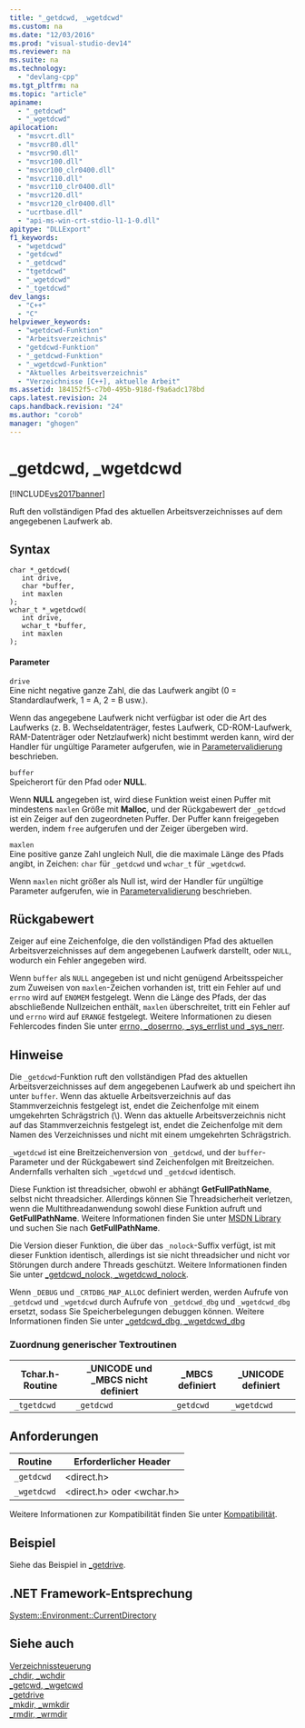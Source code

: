 ```yaml
---
title: "_getdcwd, _wgetdcwd"
ms.custom: na
ms.date: "12/03/2016"
ms.prod: "visual-studio-dev14"
ms.reviewer: na
ms.suite: na
ms.technology: 
  - "devlang-cpp"
ms.tgt_pltfrm: na
ms.topic: "article"
apiname: 
  - "_getdcwd"
  - "_wgetdcwd"
apilocation: 
  - "msvcrt.dll"
  - "msvcr80.dll"
  - "msvcr90.dll"
  - "msvcr100.dll"
  - "msvcr100_clr0400.dll"
  - "msvcr110.dll"
  - "msvcr110_clr0400.dll"
  - "msvcr120.dll"
  - "msvcr120_clr0400.dll"
  - "ucrtbase.dll"
  - "api-ms-win-crt-stdio-l1-1-0.dll"
apitype: "DLLExport"
f1_keywords: 
  - "wgetdcwd"
  - "getdcwd"
  - "_getdcwd"
  - "tgetdcwd"
  - "_wgetdcwd"
  - "_tgetdcwd"
dev_langs: 
  - "C++"
  - "C"
helpviewer_keywords: 
  - "wgetdcwd-Funktion"
  - "Arbeitsverzeichnis"
  - "getdcwd-Funktion"
  - "_getdcwd-Funktion"
  - "_wgetdcwd-Funktion"
  - "Aktuelles Arbeitsverzeichnis"
  - "Verzeichnisse [C++], aktuelle Arbeit"
ms.assetid: 184152f5-c7b0-495b-918d-f9a6adc178bd
caps.latest.revision: 24
caps.handback.revision: "24"
ms.author: "corob"
manager: "ghogen"
---
```

# _getdcwd, _wgetdcwd
[!INCLUDE[vs2017banner](../../assembler/inline/includes/vs2017banner.md)]

Ruft den vollständigen Pfad des aktuellen Arbeitsverzeichnisses auf dem angegebenen Laufwerk ab.  
  
## Syntax  
  
```  
char *_getdcwd(   
   int drive,  
   char *buffer,  
   int maxlen   
);  
wchar_t *_wgetdcwd(   
   int drive,  
   wchar_t *buffer,  
   int maxlen   
);  
```  
  
#### Parameter  
 `drive`  
 Eine nicht negative ganze Zahl, die das Laufwerk angibt \(0 \= Standardlaufwerk, 1 \= A, 2 \= B usw.\).  
  
 Wenn das angegebene Laufwerk nicht verfügbar ist oder die Art des Laufwerks \(z. B. Wechseldatenträger, festes Laufwerk, CD\-ROM\-Laufwerk, RAM\-Datenträger oder Netzlaufwerk\) nicht bestimmt werden kann, wird der Handler für ungültige Parameter aufgerufen, wie in [Parametervalidierung](../../c-runtime-library/parameter-validation.md) beschrieben.  
  
 `buffer`  
 Speicherort für den Pfad oder **NULL**.  
  
 Wenn **NULL** angegeben ist, wird diese Funktion weist einen Puffer mit mindestens `maxlen` Größe mit **Malloc**, und der Rückgabewert der `_getdcwd` ist ein Zeiger auf den zugeordneten Puffer. Der Puffer kann freigegeben werden, indem `free` aufgerufen und der Zeiger übergeben wird.  
  
 `maxlen`  
 Eine positive ganze Zahl ungleich Null, die die maximale Länge des Pfads angibt, in Zeichen: `char` für `_getdcwd` und `wchar_t` für `_wgetdcwd`.  
  
 Wenn `maxlen` nicht größer als Null ist, wird der Handler für ungültige Parameter aufgerufen, wie in [Parametervalidierung](../../c-runtime-library/parameter-validation.md) beschrieben.  
  
## Rückgabewert  
 Zeiger auf eine Zeichenfolge, die den vollständigen Pfad des aktuellen Arbeitsverzeichnisses auf dem angegebenen Laufwerk darstellt, oder `NULL`, wodurch ein Fehler angegeben wird.  
  
 Wenn `buffer` als `NULL` angegeben ist und nicht genügend Arbeitsspeicher zum Zuweisen von `maxlen`\-Zeichen vorhanden ist, tritt ein Fehler auf und `errno` wird auf `ENOMEM` festgelegt. Wenn die Länge des Pfads, der das abschließende Nullzeichen enthält, `maxlen` überschreitet, tritt ein Fehler auf und `errno` wird auf `ERANGE` festgelegt. Weitere Informationen zu diesen Fehlercodes finden Sie unter [errno, \_doserrno, \_sys\_errlist und \_sys\_nerr](../../c-runtime-library/errno-doserrno-sys-errlist-and-sys-nerr.md).  
  
## Hinweise  
 Die `_getdcwd`\-Funktion ruft den vollständigen Pfad des aktuellen Arbeitsverzeichnisses auf dem angegebenen Laufwerk ab und speichert ihn unter `buffer`. Wenn das aktuelle Arbeitsverzeichnis auf das Stammverzeichnis festgelegt ist, endet die Zeichenfolge mit einem umgekehrten Schrägstrich \(\\\). Wenn das aktuelle Arbeitsverzeichnis nicht auf das Stammverzeichnis festgelegt ist, endet die Zeichenfolge mit dem Namen des Verzeichnisses und nicht mit einem umgekehrten Schrägstrich.  
  
 `_wgetdcwd` ist eine Breitzeichenversion von `_getdcwd`, und der `buffer`\-Parameter und der Rückgabewert sind Zeichenfolgen mit Breitzeichen. Andernfalls verhalten sich `_wgetdcwd` und `_getdcwd` identisch.  
  
 Diese Funktion ist threadsicher, obwohl er abhängt **GetFullPathName**, selbst nicht threadsicher. Allerdings können Sie Threadsicherheit verletzen, wenn die Multithreadanwendung sowohl diese Funktion aufruft und **GetFullPathName**. Weitere Informationen finden Sie unter [MSDN Library](http://go.microsoft.com/fwlink/?LinkID=150542) und suchen Sie nach **GetFullPathName**.  
  
 Die Version dieser Funktion, die über das `_nolock`\-Suffix verfügt, ist mit dieser Funktion identisch, allerdings ist sie nicht threadsicher und nicht vor Störungen durch andere Threads geschützt. Weitere Informationen finden Sie unter [\_getdcwd\_nolock, \_wgetdcwd\_nolock](../../c-runtime-library/reference/getdcwd-nolock-wgetdcwd-nolock.md).  
  
 Wenn `_DEBUG` und `_CRTDBG_MAP_ALLOC` definiert werden, werden Aufrufe von `_getdcwd` und `_wgetdcwd` durch Aufrufe von `_getdcwd_dbg` und `_wgetdcwd_dbg` ersetzt, sodass Sie Speicherbelegungen debuggen können. Weitere Informationen finden Sie unter [\_getdcwd\_dbg, \_wgetdcwd\_dbg](../../c-runtime-library/reference/getdcwd-dbg-wgetdcwd-dbg.md)  
  
### Zuordnung generischer Textroutinen  
  
|Tchar.h\-Routine|\_UNICODE und \_MBCS nicht definiert|\_MBCS definiert|\_UNICODE definiert|  
|----------------------|------------------------------------------|----------------------|-------------------------|  
|`_tgetdcwd`|`_getdcwd`|`_getdcwd`|`_wgetdcwd`|  
  
## Anforderungen  
  
|Routine|Erforderlicher Header|  
|-------------|---------------------------|  
|`_getdcwd`|\<direct.h\>|  
|`_wgetdcwd`|\<direct.h\> oder \<wchar.h\>|  
  
 Weitere Informationen zur Kompatibilität finden Sie unter [Kompatibilität](../../c-runtime-library/compatibility.md).  
  
## Beispiel  
 Siehe das Beispiel in [\_getdrive](../../c-runtime-library/reference/getdrive.md).  
  
## .NET Framework-Entsprechung  
 [System::Environment::CurrentDirectory](https://msdn.microsoft.com/en-us/library/system.environment.currentdirectory.aspx)  
  
## Siehe auch  
 [Verzeichnissteuerung](../../c-runtime-library/directory-control.md)   
 [\_chdir, \_wchdir](../../c-runtime-library/reference/chdir-wchdir.md)   
 [\_getcwd, \_wgetcwd](../../c-runtime-library/reference/getcwd-wgetcwd.md)   
 [\_getdrive](../../c-runtime-library/reference/getdrive.md)   
 [\_mkdir, \_wmkdir](../../c-runtime-library/reference/mkdir-wmkdir.md)   
 [\_rmdir, \_wrmdir](../../c-runtime-library/reference/rmdir-wrmdir.md)